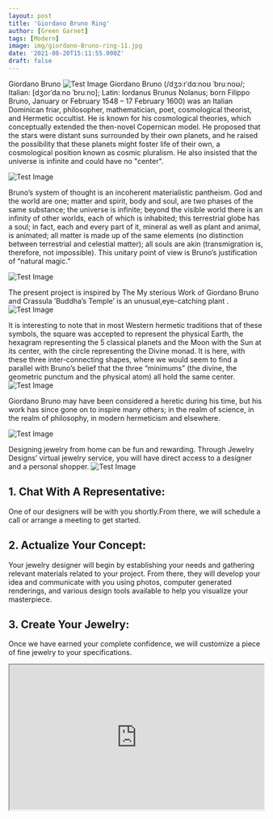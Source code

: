 ```yaml
---
layout: post
title: 'Giordano Bruno Ring'
author: [Green Garnet]
tags: [Modern]
image: img/giordano-Bruno-ring-11.jpg
date: '2021-08-20T15:11:55.000Z'
draft: false
---
```

Giordano Bruno
![Test Image](img/bruno_giordani.jpg)
Giordano Bruno (/dʒɔːrˈdɑːnoʊ ˈbruːnoʊ/; Italian: [dʒorˈdaːno ˈbruːno]; Latin: Iordanus Brunus Nolanus; born Filippo Bruno, January or February 1548 – 17 February 1600) was an Italian Dominican friar, philosopher, mathematician, poet, cosmological theorist, and Hermetic occultist. He is known for his cosmological theories, which conceptually extended the then-novel Copernican model. He proposed that the stars were distant suns surrounded by their own planets, and he raised the possibility that these planets might foster life of their own, a cosmological position known as cosmic pluralism. He also insisted that the universe is infinite and could have no "center".

![Test Image](img/bruno-1.jpg)

Bruno’s system of thought is an incoherent materialistic pantheism. God and the world are one; matter and spirit, body and soul, are two phases of the same substance; the universe is infinite; beyond the visible world there is an infinity of other worlds, each of which is inhabited; this terrestrial globe has a soul; in fact, each and every part of it, mineral as well as plant and animal, is animated; all matter is made up of the same elements (no distinction between terrestrial and celestial matter); all souls are akin (transmigration is, therefore, not impossible). This unitary point of view is Bruno’s justification of “natural magic.”


![Test Image](img/giordano-Bruno-ring-1)


The present project is inspired by The My sterious Work of Giordano Bruno and Crassula ’Buddha’s Temple’ is an unusual,eye-catching plant .
![Test Image](img/Crassula-Buddha.jpg)



It is interesting to note that in most Western hermetic traditions that of these symbols, the square was accepted to represent the physical Earth, the hexagram representing the 5 classical planets and the Moon with the Sun at its center, with the circle representing the Divine monad. It is here, with these three inter-connecting shapes, where we would seem to find a parallel with Bruno’s belief that the three “minimums” (the divine, the geometric punctum and the physical atom) all hold the same center.
![Test Image](img/ring-hand-final-lexus1_main.jpg)

Giordano Bruno may have been considered a heretic during his time, but his work has since gone on to inspire many others; in the realm of science, in the realm of philosophy, in modern hermeticism and elsewhere.

![Test Image](img/giourdano11.jpg)



Designing jewelry from home can be fun and rewarding. Through Jewelry Designs’ virtual jewelry service, you will have direct access to a designer and a personal shopper.
![Test Image](img/aitta.jpg)
## 1. Chat With A Representative:
One of our designers will be with you shortly.From there, we will schedule a call or arrange a meeting to get started.

## 2. Actualize Your Concept:
Your jewelry designer will begin by establishing your needs and gathering relevant materials related to your project. From there, they will develop your idea and communicate with you using photos, computer generated renderings, and various design tools available to help you visualize your masterpiece.

## 3. Create Your Jewelry:
Once we have earned your complete confidence, we will customize a piece of fine jewelry to your specifications.

<style>.h_iframe-aparat_embed_frame{position:relative;}.h_iframe-aparat_embed_frame .ratio{display:block;width:100%;height:auto;}.h_iframe-aparat_embed_frame iframe{position:absolute;top:0;left:0;width:100%;height:100%;}</style><div class="h_iframe-aparat_embed_frame"><span style="display: block;padding-top: 57%"></span><iframe src="https://www.aparat.com/video/video/embed/videohash/GCRMD/vt/frame" title="طراحی جواهرالات green garnet" allowFullScreen="true" webkitallowfullscreen="true" mozallowfullscreen="true"></iframe></div>
